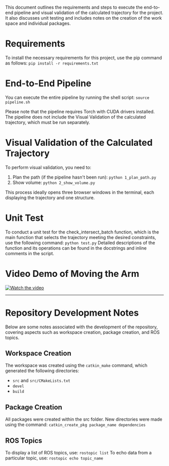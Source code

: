 This document outlines the requirements and steps to execute the end-to-end pipeline and visual validation of the calculated trajectory for the project. It also discusses unit testing and includes notes on the creation of the work space and individual packages.

# Requirements
To install the necessary requirements for this project, use the pip command as follows:
```pip install -r requirements.txt```

# End-to-End Pipeline
You can execute the entire pipeline by running the shell script: 
```source pipeline.sh```

Please note that the pipeline requires Torch with CUDA drivers installed. The pipeline does not include the Visual Validation of the calculated trajectory, which must be run separately.

# Visual Validation of the Calculated Trajectory
To perform visual validation, you need to:

1. Plan the path (if the pipeline hasn't been run): ```python 1_plan_path.py```
2. Show volume: ```python 2_show_volume.py```

This process ideally opens three browser windows in the terminal, each displaying the trajectory and one structure.

# Unit Test
To conduct a unit test for the check_intersect_batch function, which is the main function that selects the trajectory meeting the desired constraints, use the following command:
```python test.py```
Detailed descriptions of the function and its operations can be found in the docstrings and inline comments in the script.

# Video Demo of Moving the Arm
[![Watch the video](https://img.youtube.com/vi/P7g-ps6yXE8/maxresdefault.jpg)](https://www.youtube.com/watch?v=P7g-ps6yXE8&ab_channel=DonYin)

------

# Repository Development Notes
Below are some notes associated with the development of the repository, covering aspects such as workspace creation, package creation, and ROS topics.

## Workspace Creation
The workspace was created using the ```catkin_make``` command, which generated the following directories:
- ```src``` and ```src/CMakeLists.txt```
- ```devel```
- ```build```

## Package Creation
All packages were created within the src folder. New directories were made using the command: 
```catkin_create_pkg package_name dependencies```

## ROS Topics
To display a list of ROS topics, use: 
```rostopic list```
To echo data from a particular topic, use: 
```rostopic echo topic_name```
